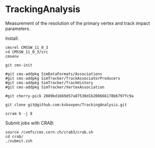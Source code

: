 # TrackingAnalysis

Measurement of the resolution of the primary vertex and track impact
parameters.

Install:
```
cmsrel CMSSW_11_0_3
cd CMSSW_11_0_3/src
cmsenv

git cms-init

#git cms-addpkg SimDataFormats/Associations
#git cms-addpkg SimTracker/TrackAssociatorProducers
#git cms-addpkg SimTracker/TrackHistory
#git cms-addpkg SimTracker/VertexAssociation

#git cherry-pick 2089bd1669d57a87530d1b208666178b6797fc9a

git clone git@github.com:kskovpen/TrackingAnalysis.git

scram b -j 8
```

Submit jobs with CRAB:
```
source /cvmfs/cms.cern.ch/crab3/crab.sh
cd crab/
./submit.zsh
```

